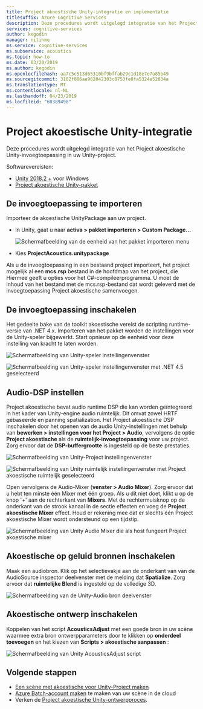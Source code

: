 ```yaml
---
title: Project akoestische Unity-integratie en implementatie
titlesuffix: Azure Cognitive Services
description: Deze procedures wordt uitgelegd integratie van het Project akoestische Unity-invoegtoepassing in uw Unity-project.
services: cognitive-services
author: kegodin
manager: nitinme
ms.service: cognitive-services
ms.subservice: acoustics
ms.topic: how-to
ms.date: 03/20/2019
ms.author: kegodin
ms.openlocfilehash: aa7c5c513d65310bf9bffab29c1d18e7e7a85b49
ms.sourcegitcommit: 3102f886aa962842303c8753fe8fa5324a52834a
ms.translationtype: MT
ms.contentlocale: nl-NL
ms.lasthandoff: 04/23/2019
ms.locfileid: "60389498"
---
```

# <a name="project-acoustics-unity-integration"></a>Project akoestische Unity-integratie
Deze procedures wordt uitgelegd integratie van het Project akoestische Unity-invoegtoepassing in uw Unity-project.

Softwarevereisten:
* [Unity 2018.2 +](http://unity3d.com) voor Windows
* [Project akoestische Unity-pakket](https://www.microsoft.com/download/details.aspx?id=57346)

## <a name="import-the-plugin"></a>De invoegtoepassing te importeren
Importeer de akoestische UnityPackage aan uw project. 
* In Unity, gaat u naar **activa > pakket importeren > Custom Package...**

    ![Schermafbeelding van de eenheid van het pakket importeren menu](media/import-package.png)  

* Kies **ProjectAcoustics.unitypackage**

Als u de invoegtoepassing in een bestaand project importeert, het project mogelijk al een **mcs.rsp** bestand in de hoofdmap van het project, die Hiermee geeft u opties voor het C#-compileerprogramma. U moet de inhoud van het bestand met de mcs.rsp-bestand dat wordt geleverd met de invoegtoepassing Project akoestische samenvoegen.

## <a name="enable-the-plugin"></a>De invoegtoepassing inschakelen
Het gedeelte bake van de toolkit akoestische vereist de scripting runtime-versie van .NET 4.x. Importeren van het pakket worden de instellingen voor de Unity-speler bijgewerkt. Start opnieuw op de eenheid voor deze instelling van kracht te laten worden.

![Schermafbeelding van Unity-speler instellingenvenster](media/player-settings.png)

![Schermafbeelding van Unity-speler instellingenvenster met .NET 4.5 geselecteerd](media/net45.png)

## <a name="set-up-audio-dsp"></a>Audio-DSP instellen
Project akoestische bevat audio runtime DSP die kan worden geïntegreerd in het kader van Unity-engine audio ruimtelijk. Dit omvat zowel HRTF gebaseerde en panning spatialization. Het Project akoestische DSP inschakelen door het openen van de audio Unity-instellingen met behulp van **bewerken > instellingen voor het Project > Audio**, vervolgens de optie **Project akoestische** als de **ruimtelijk-invoegtoepassing** voor uw project. Zorg ervoor dat de **DSP-buffergrootte** is ingesteld op de beste prestaties.

![Schermafbeelding van Unity-Project instellingenvenster](media/project-settings.png)  

![Schermafbeelding van Unity ruimtelijk instellingenvenster met Project akoestische ruimtelijk geselecteerd](media/choose-spatializer.png)

Open vervolgens de Audio-Mixer (**venster > Audio Mixer**). Zorg ervoor dat u hebt ten minste één Mixer met één groep. Als u dit niet doet, klikt u op de knop '+' aan de rechterkant van **Mixers**. Met de rechtermuisknop op de onderkant van de strook kanaal in de sectie effecten en voeg de **Project akoestische Mixer** effect. Houd er rekening mee dat er slechts één Project akoestische Mixer wordt ondersteund op een tijdstip.

![Schermafbeelding van Unity Audio Mixer die als host fungeert Project akoestische mixer](media/audio-mixer.png)

## <a name="enable-acoustics-on-sound-sources"></a>Akoestische op geluid bronnen inschakelen
Maak een audiobron. Klik op het selectievakje aan de onderkant van van de AudioSource inspector deelvenster met de melding dat **Spatialize**. Zorg ervoor dat **ruimtelijke Blend** is ingesteld op de volledige 3D.  

![Schermafbeelding van de Unity-Audio bron deelvenster](media/audio-source.png)

## <a name="enable-acoustic-design"></a>Akoestische ontwerp inschakelen
Koppelen van het script **AcousticsAdjust** met een goede bron in uw scène waarmee extra bron ontwerpparameters door te klikken op **onderdeel toevoegen** en het kiezen van **Scripts > akoestische aanpassen** :

![Schermafbeelding van Unity AcousticsAdjust script](media/acoustics-adjust.png)

## <a name="next-steps"></a>Volgende stappen
* [Een scène met akoestische voor Unity-Project maken](unity-baking.md)
* [Azure Batch-account maken](create-azure-account.md) te maken van uw scène in de cloud
* Verken de [Project akoestische Unity-ontwerpproces](unity-workflow.md).

